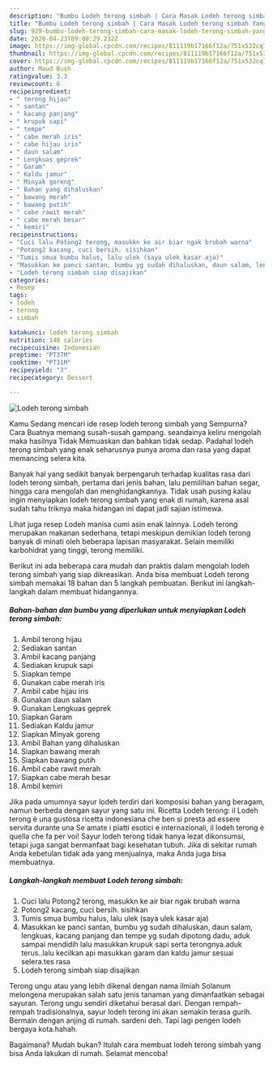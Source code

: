 ```yaml
---
description: "Bumbu Lodeh terong simbah | Cara Masak Lodeh terong simbah Yang Lezat Sekali"
title: "Bumbu Lodeh terong simbah | Cara Masak Lodeh terong simbah Yang Lezat Sekali"
slug: 929-bumbu-lodeh-terong-simbah-cara-masak-lodeh-terong-simbah-yang-lezat-sekali
date: 2020-04-23T09:08:29.232Z
image: https://img-global.cpcdn.com/recipes/811119b17166f12a/751x532cq70/lodeh-terong-simbah-foto-resep-utama.jpg
thumbnail: https://img-global.cpcdn.com/recipes/811119b17166f12a/751x532cq70/lodeh-terong-simbah-foto-resep-utama.jpg
cover: https://img-global.cpcdn.com/recipes/811119b17166f12a/751x532cq70/lodeh-terong-simbah-foto-resep-utama.jpg
author: Maud Bush
ratingvalue: 3.3
reviewcount: 6
recipeingredient:
- " terong hijau"
- " santan"
- " kacang panjang"
- " krupuk sapi"
- " tempe"
- " cabe merah iris"
- " cabe hijau iris"
- " daun salam"
- " Lengkuas geprek"
- " Garam"
- " Kaldu jamur"
- " Minyak goreng"
- " Bahan yang dihaluskan"
- " bawang merah"
- " bawang putih"
- " cabe rawit merah"
- " cabe merah besar"
- " kemiri"
recipeinstructions:
- "Cuci lalu Potong2 terong, masukkn ke air biar ngak brubah warna"
- "Potong2 kacang, cuci bersih. sisihkan"
- "Tumis smua bumbu halus, lalu ulek (saya ulek kasar aja)"
- "Masukkan ke panci santan, bumbu yg sudah dihaluskan, daun salam, lengkuas, kacang panjang dan tempe yg sudah dipotong dadu, aduk sampai mendidih lalu masukkan krupuk sapi serta terongnya.aduk terus..lalu kecilkan api masukkan garam dan kaldu jamur sesuai selera.tes rasa"
- "Lodeh terong simbah siap disajikan"
categories:
- Resep
tags:
- lodeh
- terong
- simbah

katakunci: lodeh terong simbah 
nutrition: 148 calories
recipecuisine: Indonesian
preptime: "PT37M"
cooktime: "PT31M"
recipeyield: "3"
recipecategory: Dessert

---
```



![Lodeh terong simbah](https://img-global.cpcdn.com/recipes/811119b17166f12a/751x532cq70/lodeh-terong-simbah-foto-resep-utama.jpg)

Kamu Sedang mencari ide resep lodeh terong simbah yang Sempurna? Cara Buatnya memang susah-susah gampang. seandainya keliru mengolah maka hasilnya Tidak Memuaskan dan bahkan tidak sedap. Padahal lodeh terong simbah yang enak seharusnya punya aroma dan rasa yang dapat memancing selera kita.

Banyak hal yang sedikit banyak berpengaruh terhadap kualitas rasa dari lodeh terong simbah, pertama dari jenis bahan, lalu pemilihan bahan segar, hingga cara mengolah dan menghidangkannya. Tidak usah pusing kalau ingin menyiapkan lodeh terong simbah yang enak di rumah, karena asal sudah tahu triknya maka hidangan ini dapat jadi sajian istimewa.

Lihat juga resep Lodeh manisa cumi asin enak lainnya. Lodeh terong merupakan makanan sederhana, tetapi meskipun demikian lodeh terong banyak di minati oleh beberapa lapisan masyarakat. Selain memiliki karbohidrat yang tinggi, terong memiliki.


Berikut ini ada beberapa cara mudah dan praktis dalam mengolah lodeh terong simbah yang siap dikreasikan. Anda bisa membuat Lodeh terong simbah memakai 18 bahan dan 5 langkah pembuatan. Berikut ini langkah-langkah dalam membuat hidangannya.

<!--inarticleads1-->

##### Bahan-bahan dan bumbu yang diperlukan untuk menyiapkan Lodeh terong simbah:

1. Ambil  terong hijau
1. Sediakan  santan
1. Ambil  kacang panjang
1. Sediakan  krupuk sapi
1. Siapkan  tempe
1. Gunakan  cabe merah iris
1. Ambil  cabe hijau iris
1. Gunakan  daun salam
1. Gunakan  Lengkuas geprek
1. Siapkan  Garam
1. Sediakan  Kaldu jamur
1. Siapkan  Minyak goreng
1. Ambil  Bahan yang dihaluskan
1. Siapkan  bawang merah
1. Siapkan  bawang putih
1. Ambil  cabe rawit merah
1. Siapkan  cabe merah besar
1. Ambil  kemiri


Jika pada umumnya sayur lodeh terdiri dari komposisi bahan yang beragam, namun berbeda dengan sayur yang satu ini. Ricetta Lodeh terong: il Lodeh terong è una gustosa ricetta indonesiana che ben si presta ad essere servita durante una Se amate i piatti esotici e internazionali, il lodeh terong è quella che fa per voi! Sayur lodeh terong tidak hanya lezat dikonsumsi, tetapi juga sangat bermanfaat bagi kesehatan tubuh. Jika di sekitar rumah Anda kebetulan tidak ada yang menjualnya, maka Anda juga bisa membuatnya. 

<!--inarticleads2-->

##### Langkah-langkah membuat Lodeh terong simbah:

1. Cuci lalu Potong2 terong, masukkn ke air biar ngak brubah warna
1. Potong2 kacang, cuci bersih. sisihkan
1. Tumis smua bumbu halus, lalu ulek (saya ulek kasar aja)
1. Masukkan ke panci santan, bumbu yg sudah dihaluskan, daun salam, lengkuas, kacang panjang dan tempe yg sudah dipotong dadu, aduk sampai mendidih lalu masukkan krupuk sapi serta terongnya.aduk terus..lalu kecilkan api masukkan garam dan kaldu jamur sesuai selera.tes rasa
1. Lodeh terong simbah siap disajikan


Terong ungu atau yang lebih dikenal dengan nama ilmiah Solanum melongena merupakan salah satu jenis tanaman yang dimanfaatkan sebagai sayuran. Terong ungu sendiri diketahui berasal dari. Dengan rempah-rempah tradisionalnya, sayur lodeh terong ini akan semakin terasa gurih. Bermain dengan anjing di rumah. sardeni deh. Tapi lagi pengen lodeh bergaya kota.hahah. 

Bagaimana? Mudah bukan? Itulah cara membuat lodeh terong simbah yang bisa Anda lakukan di rumah. Selamat mencoba!
